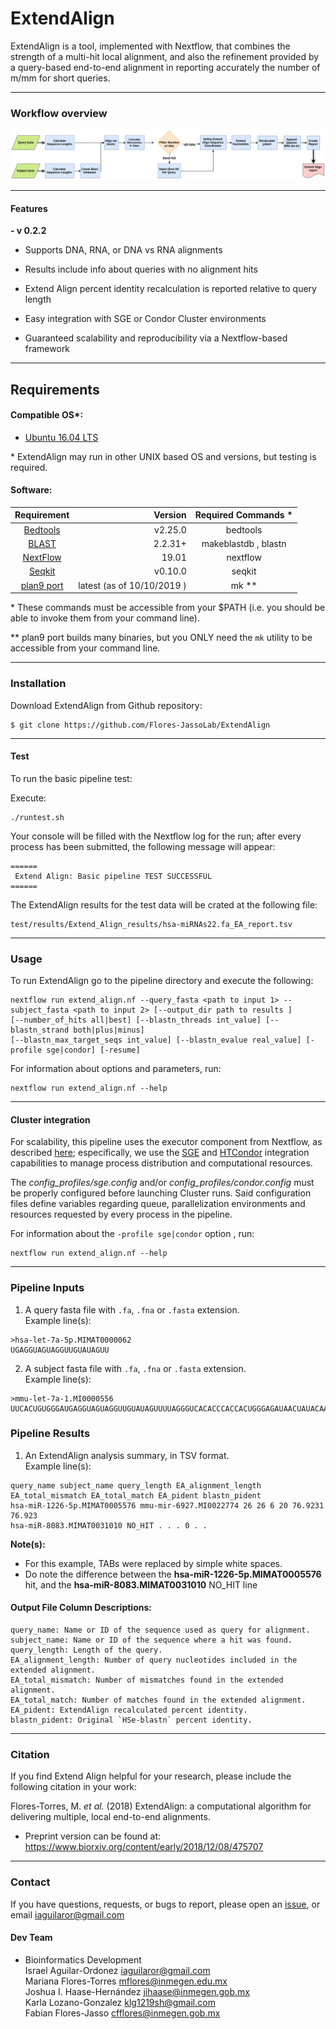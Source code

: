 ExtendAlign
===========
ExtendAlign is a tool, implemented with Nextflow, that combines the strength of a multi-hit local alignment,
and also the refinement provided by a query-based end-to-end alignment in reporting accurately the number of m/mm for short queries.

---

### Workflow overview

![General Workflow](dev_notes/Workflow.png)

---
#### Features

**- v 0.2.2**

* Supports DNA, RNA, or DNA  vs RNA alignments

* Results include info about queries with no alignment hits

* Extend Align percent identity recalculation is reported relative to query length

* Easy integration with SGE or Condor Cluster environments

* Guaranteed scalability and reproducibility via a Nextflow-based framework

---

## Requirements

#### Compatible OS*:

* [Ubuntu 16.04 LTS](http://releases.ubuntu.com/16.04/)

\* ExtendAlign may run in other UNIX based OS and versions, but testing is required.

#### Software:

| Requirement      | Version  | Required Commands * |
|:---------:|--------:|:-------------------:|
| [Bedtools](https://bedtools.readthedocs.io/en/latest/content/installation.html) | v2.25.0 | bedtools |
| [BLAST](https://www.ncbi.nlm.nih.gov/books/NBK52640/) | 2.2.31+ | makeblastdb , blastn |
| [NextFlow](https://www.nextflow.io/docs/latest/getstarted.html) | 19.01 | nextflow |
| [Seqkit](https://github.com/shenwei356/seqkit) | v0.10.0 | seqkit |
| [plan9 port](https://github.com/9fans/plan9port) | latest (as of 10/10/2019 ) | mk ** |

\* These commands must be accessible from your $PATH (i.e. you should be able to invoke them from your command line).  

\** plan9 port builds many binaries, but you ONLY need the `mk` utility to be accessible from your command line.

---

### Installation
Download ExtendAlign from Github repository:  
```
$ git clone https://github.com/Flores-JassoLab/ExtendAlign
```

---

#### Test

To run the basic pipeline test:

Execute:

```
./runtest.sh
```

Your console will be filled with the Nextflow log for the run; after every process has been submitted, the following message will appear:

```
======
 Extend Align: Basic pipeline TEST SUCCESSFUL
======
```

The ExtendAlign results for the test data will be crated at the following file:

```
test/results/Extend_Align_results/hsa-miRNAs22.fa_EA_report.tsv
```

---

### Usage

To run ExtendAlign go to the pipeline directory and execute the following:

```
nextflow run extend_align.nf --query_fasta <path to input 1> --subject_fasta <path to input 2> [--output_dir path to results ]
[--number_of_hits all|best] [--blastn_threads int_value] [--blastn_strand both|plus|minus]
[--blastn_max_target_seqs int_value] [--blastn_evalue real_value] [-profile sge|condor] [-resume]
```

For information about options and parameters, run:
```
nextflow run extend_align.nf --help
```

---

#### Cluster integration

For scalability, this pipeline uses the executor component from Nextflow, as described [here](https://www.nextflow.io/docs/latest/executor.html); especifically, we use the [SGE](https://www.nextflow.io/docs/latest/executor.html#sge) and [HTCondor](https://www.nextflow.io/docs/latest/executor.html#htcondor) integration capabilities to manage process distribution and computational resources.

The _config_profiles/sge.config_ and/or _config_profiles/condor.config_ must be properly configured before launching Cluster runs. Said configuration files define variables regarding queue, parallelization environments and resources requested by every process in the pipeline.

For information about the `-profile sge|condor` option , run:
```
nextflow run extend_align.nf --help
```
---

### Pipeline Inputs

1. A query fasta file with `.fa`, `.fna` or `.fasta` extension.  
Example line(s):
```
>hsa-let-7a-5p.MIMAT0000062
UGAGGUAGUAGGUUGUAUAGUU
```

2. A subject fasta file with `.fa`, `.fna` or `.fasta` extension.  
Example line(s):
```
>mmu-let-7a-1.MI0000556
UUCACUGUGGGAUGAGGUAGUAGGUUGUAUAGUUUUAGGGUCACACCCACCACUGGGAGAUAACUAUACAAUCUACUGUCUUUCCUAAGGUGAU
```

### Pipeline Results

1. An ExtendAlign analysis summary, in TSV format.  
Example line(s):
```
query_name subject_name query_length EA_alignment_length EA_total_mismatch EA_total_match EA_pident blastn_pident
hsa-miR-1226-5p.MIMAT0005576 mmu-mir-6927.MI0022774 26 26 6 20 76.9231 76.923
hsa-miR-8083.MIMAT0031010 NO_HIT . . . 0 . .
```

**Note(s):**
* For this example, TABs were replaced by simple white spaces.
* Do note the difference between the **hsa-miR-1226-5p.MIMAT0005576** hit, and the **hsa-miR-8083.MIMAT0031010** NO_HIT line

#### Output File Column Descriptions:
```
query_name: Name or ID of the sequence used as query for alignment.
subject_name: Name or ID of the sequence where a hit was found.
query_length: Length of the query.
EA_alignment_length: Number of query nucleotides included in the extended alignment.
EA_total_mismatch: Number of mismatches found in the extended alignment.
EA_total_match: Number of matches found in the extended alignment.
EA_pident: ExtendAlign recalculated percent identity.
blastn_pident: Original `HSe-blastn` percent identity.
```

---

### Citation

If you find Extend Align helpful for your research, please include the following citation in your work:

Flores-Torres, M. *et al.* (2018) ExtendAlign: a computational algorithm for delivering multiple, local end-to-end alignments.


* Preprint version can be found at:
<https://www.biorxiv.org/content/early/2018/12/08/475707>

---

### Contact
If you have questions, requests, or bugs to report, please open an [issue](https://github.com/Flores-JassoLab/ExtendAlign/issues), or email
<iaguilaror@gmail.com>

#### Dev Team

- Bioinformatics Development   
 Israel Aguilar-Ordonez <iaguilaror@gmail.com>   
 Mariana Flores-Torres <mflores@inmegen.edu.mx>  
 Joshua I. Haase-Hernández <jihaase@inmegen.gob.mx>  
 Karla Lozano-Gonzalez <klg1219sh@gmail.com>   
 Fabian Flores-Jasso <cfflores@inmegen.gob.mx>  
